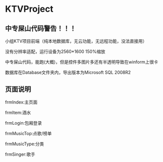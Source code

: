 # KTVProject 
## 中专屎山代码警告！！！
小组KTV项目前端（纯本地数据库，无云功能，无远程功能，没法直接用）

没有分辨率适配，运行设备为2560*1600 150%缩放

中专屎山代码，能跑(大概)，但是控件多图片多还有半透明导致在winform上很卡

数据库在Database文件夹内，导出版本为Microsoft SQL 2008R2
## 页面说明
frmIndex:主页面

frmItem:酒水

frmLogin:包厢登录

frmMusicTop:点歌/榜单

frmMusicType:分类

frmSinger:歌手

